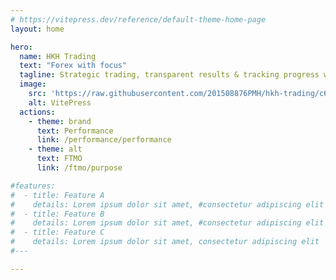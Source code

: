 ```yaml
---
# https://vitepress.dev/reference/default-theme-home-page
layout: home

hero:
  name: HKH Trading
  text: "Forex with focus"
  tagline: Strategic trading, transparent results & tracking progress with live market insights
  image:
    src: 'https://raw.githubusercontent.com/201508876PMH/hkh-trading/c6185e8487a39cc7c98887f82b91aa7318d933b3/docs/images/forex.svg'
    alt: VitePress
  actions:
    - theme: brand
      text: Performance
      link: /performance/performance
    - theme: alt
      text: FTMO
      link: /ftmo/purpose

#features:
#  - title: Feature A
#    details: Lorem ipsum dolor sit amet, #consectetur adipiscing elit
#  - title: Feature B
#    details: Lorem ipsum dolor sit amet, #consectetur adipiscing elit
#  - title: Feature C
#    details: Lorem ipsum dolor sit amet, consectetur adipiscing elit
#---

---
```

<ProgressiveLineChart />
